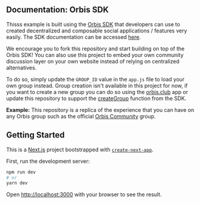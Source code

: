 ## Documentation: Orbis SDK

Thisss example is built using the [Orbis SDK](https://orbis.club/developers) that developers can use to created decentralized and composable social applications / features very easily. The SDK documentation can be accessed [here](https://orbis.club/developers).

We encourage you to fork this repository and start building on top of the Orbis SDK! You can also use this project to embed your own community discussion layer on your own website instead of relying on centralized alternatives.

To do so, simply update the `GROUP_ID` value in the `app.js` file to load your own group instead. Group creation isn't available in this project for now, if you want to create a new group you can do so using the [orbis.club](https://orbis.club/) app or update this repository to support the [createGroup](https://orbis.club/developers/api-documentation/createGroup) function from the SDK.

**Example:** This repository is a replica of the experience that you can have on any Orbis group such as the official [Orbis Community](https://orbis.club/group/kjzl6cwe1jw14ai2gg8e0qmx2j944ppe3s3dgfk003jlb8guuybyg4m77nsrg73) group.

## Getting Started

This is a [Next.js](https://nextjs.org/) project bootstrapped with [`create-next-app`](https://github.com/vercel/next.js/tree/canary/packages/create-next-app).

First, run the development server:

```bash
npm run dev
# or
yarn dev
```

Open [http://localhost:3000](http://localhost:3000) with your browser to see the result.
